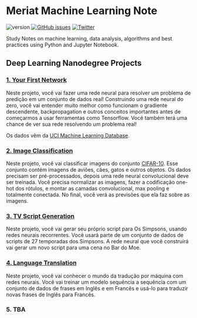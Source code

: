 # Meriat Machine Learning Note

![version](https://img.shields.io/badge/version-v1.0-yellowgreen.svg) [![GitHub issues](https://img.shields.io/github/issues/vitormeriat/meriat-ml-notes.svg)](https://github.com/vitormeriat/meriat-ml-notes/issues) [![Twitter](https://img.shields.io/twitter/url/https/github.com/vitormeriat/meriat-ml-notes.svg?style=social)](https://twitter.com/intent/tweet?text=Wow:&url=%5Bobject%20Object%5D)

Study Notes on machine learning, data analysis, algorithms and best practices using Python and Jupyter Notebook.

## Deep Learning Nanodegree Projects

### [1. Your First Network](/1-your-first-network/)

Neste projeto, você vai fazer uma rede neural para resolver um problema de predição em um conjunto de dados real! Construindo uma rede neural do zero, você vai entender muito melhor como funcionam o gradiente descendente, backpropagation e outros conceitos importantes antes de começarmos a usar ferramentas como Tensorflow. Você também terá uma chance de ver sua rede resolvendo um problema real!

Os dados vêm da [UCI Machine Learning Database](https://archive.ics.uci.edu/ml/datasets/Bike+Sharing+Dataset).

### [2. Image Classification](/2-image-classification/)

Neste projeto, você vai classificar imagens do conjunto [CIFAR-10](https://www.cs.toronto.edu/~kriz/cifar.html). Esse conjunto contém imagens de aviões, cães, gatos e outros objetos. Os dados precisam ser pré-processados, depois uma rede neural convolucional deve ser treinada. Você precisa normalizar as imagens, fazer a codificação one-hot dos rótulos, e montar as camadas convolucional, max pooling e totalmente conectada. No final, você verá as previsões que ela faz sobre as imagens.

### [3. TV Script Generation](/3-tv-script-generation/)

Neste projeto, você vai gerar seu próprio script para Os Simpsons, usando redes neurais recorrentes. Você usará parte de um conjunto de dados de scripts de 27 temporadas dos Simpsons. A rede neural que você construirá vai gerar um novo script para uma cena no Bar do Moe.

### [4. Language Translation](/4-language-translation/)

Neste projeto, você vai conhecer o mundo da tradução por máquina com redes neurais. Você vai treinar um modelo sequência a sequência com um conjunto de dados de frases em Inglês e em Francês e usá-lo para traduzir novas frases de Inglês para Francês.

### 5. TBA